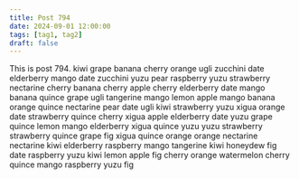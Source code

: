 ```yaml
---
title: Post 794
date: 2024-09-01 12:00:00
tags: [tag1, tag2]
draft: false
---
```

This is post 794.
kiwi
grape
banana
cherry
orange
ugli
zucchini
date
elderberry
mango
date
zucchini
yuzu
pear
raspberry
yuzu
strawberry
nectarine
cherry
banana
cherry
apple
cherry
elderberry
date
mango
banana
quince
grape
ugli
tangerine
mango
lemon
apple
mango
banana
orange
quince
nectarine
pear
date
ugli
kiwi
strawberry
yuzu
xigua
orange
date
strawberry
quince
cherry
xigua
apple
elderberry
date
yuzu
grape
quince
lemon
mango
elderberry
xigua
quince
yuzu
yuzu
strawberry
strawberry
quince
grape
fig
xigua
quince
orange
orange
nectarine
nectarine
kiwi
elderberry
raspberry
mango
tangerine
kiwi
honeydew
fig
date
raspberry
yuzu
kiwi
lemon
apple
fig
cherry
orange
watermelon
cherry
quince
mango
raspberry
yuzu
fig
